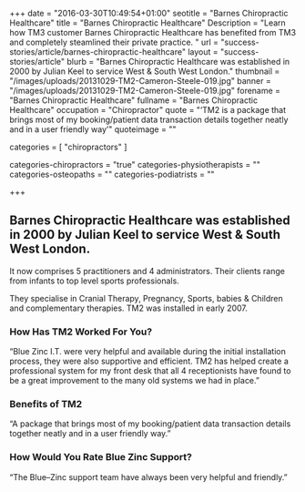 +++
date = "2016-03-30T10:49:54+01:00"
seotitle = "Barnes Chiropractic Healthcare"
title = "Barnes Chiropractic Healthcare"
Description = "Learn how TM3 customer Barnes Chiropractic Healthcare has benefited from TM3 and completely steamlined their private practice. "
url = "success-stories/article/barnes-chiropractic-healthcare"
layout = "success-stories/article"
blurb = "Barnes Chiropractic Healthcare was established in 2000 by Julian Keel to service West & South West London."
thumbnail = "/images/uploads/20131029-TM2-Cameron-Steele-019.jpg"
banner = "/images/uploads/20131029-TM2-Cameron-Steele-019.jpg"
forename = "Barnes Chiropractic Healthcare"
fullname = "Barnes Chiropractic Healthcare"
occupation = "Chiropractor"
quote = "‘TM2 is a package that brings most of my booking/patient data transaction details together neatly and in a user friendly way’"
quoteimage = ""

categories = [ "chiropractors" ]

categories-chiropractors = "true"
categories-physiotherapists = ""
categories-osteopaths = ""
categories-podiatrists = ""

+++

<h2>Barnes Chiropractic Healthcare was established in 2000 by Julian Keel to service West & South West London.</h2>

 It now comprises 5 practitioners and 4 administrators. Their clients range from infants to top level sports professionals.

They specialise in Cranial Therapy, Pregnancy, Sports, babies & Children and complementary therapies. TM2 was installed in early 2007.

<h3>How Has TM2 Worked For You?</h3>

“Blue Zinc I.T. were very helpful and available during the initial installation process, they were also supportive and efficient. TM2 has helped create a professional system for my front desk that all 4 receptionists have found to be a great improvement to the many old systems we had in place.”

<h3>Benefits of TM2</h3>

“A package that brings most of my booking/patient data transaction details together neatly and in a user friendly way.”

<h3>How Would You Rate Blue Zinc Support?</h3>

“The Blue–Zinc support team have always been very helpful and friendly.”
